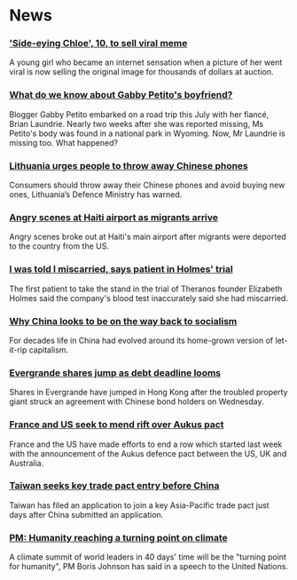 # News
### ['Side-eying Chloe', 10, to sell viral meme](https://www.bbc.com/news/world-us-canada-58659667)
A young girl who became an internet sensation when a picture of her went viral is now selling the original image for thousands of dollars at auction.
### [What do we know about Gabby Petito's boyfriend?](https://www.bbc.com/news/world-us-canada-58629192)
Blogger Gabby Petito embarked on a road trip this July with her fiancé, Brian Laundrie. Nearly two weeks after she was reported missing, Ms Petito's body was found in a national park in Wyoming. Now, Mr Laundrie is missing too. What happened? 
### [Lithuania urges people to throw away Chinese phones](https://www.bbc.com/news/technology-58652249)
Consumers should throw away their Chinese phones and avoid buying new ones, Lithuania’s Defence Ministry has warned.
### [Angry scenes at Haiti airport as migrants arrive](https://www.bbc.com/news/world-latin-america-58650753)
Angry scenes broke out at Haiti's main airport after migrants were deported to the country from the US. 
### [I was told I miscarried, says patient in Holmes' trial](https://www.bbc.com/news/world-us-canada-58656524)
The first patient to take the stand in the trial of Theranos founder Elizabeth Holmes said the company's blood test inaccurately said she had miscarried. 
### [Why China looks to be on the way back to socialism](https://www.bbc.com/news/business-58579831)
For decades life in China had evolved around its home-grown version of let-it-rip capitalism.
### [Evergrande shares jump as debt deadline looms](https://www.bbc.com/news/business-58660578)
Shares in Evergrande have jumped in Hong Kong after the troubled property giant struck an agreement with Chinese bond holders on Wednesday.
### [France and US seek to mend rift over Aukus pact](https://www.bbc.com/news/world-europe-58659627)
France and the US have made efforts to end a row which started last week with the announcement of the Aukus defence pact between the US, UK and Australia.
### [Taiwan seeks key trade pact entry before China](https://www.bbc.com/news/world-asia-58660843)
Taiwan has filed an application to join a key Asia-Pacific trade pact just days after China submitted an application.
### [PM: Humanity reaching a turning point on climate](https://www.bbc.com/news/uk-58657887)
A climate summit of world leaders in 40 days' time will be the "turning point for humanity", PM Boris Johnson has said in a speech to the United Nations.
